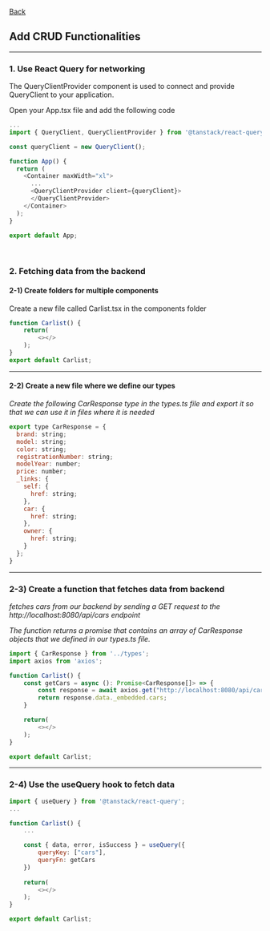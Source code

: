 [Back](README.md)

## Add CRUD Functionalities

<hr>


### 1. Use React Query for networking

The QueryClientProvider component is used to connect and provide QueryClient to your application.

Open your App.tsx file and add the following code
```javascript
...
import { QueryClient, QueryClientProvider } from '@tanstack/react-query';

const queryClient = new QueryClient();

function App() {
  return (
    <Container maxWidth="xl">
      ...
      <QueryClientProvider client={queryClient}>
      </QueryClientProvider>
    </Container>
  );
}

export default App;
```

&nbsp;

### 2. Fetching data from the backend

#### 2-1) Create folders for multiple components

Create a new file called Carlist.tsx in the components folder
```javascript
function Carlist() {
    return(
        <></>
    );
}
export default Carlist;
```

<hr>

#### 2-2) Create a new file where we define our types

_Create the following CarResponse type in the types.ts file and export it so that we can use it in files where it is needed_
```javascript
export type CarResponse = {
  brand: string;
  model: string;
  color: string;
  registrationNumber: string;
  modelYear: number;
  price: number;
  _links: {
    self: {
      href: string;
    },
    car: {
      href: string;
    },
    owner: {
      href: string;
    }
  };
}
```

<hr>

### 2-3) Create a function that fetches data from backend

_fetches cars from our backend by sending a GET request to the http://localhost:8080/api/cars endpoint_

_The function returns a promise that contains an array of CarResponse objects that we defined in our types.ts file._

```javascript
import { CarResponse } from '../types';
import axios from 'axios';

function Carlist() {
    const getCars = async (): Promise<CarResponse[]> => {
        const response = await axios.get("http://localhost:8080/api/cars");
        return response.data._embedded.cars;
    }

    return(
        <></>
    );
}

export default Carlist;
```

<hr>

### 2-4) Use the useQuery hook to fetch data

```javascript
import { useQuery } from '@tanstack/react-query';
...

function Carlist() {
    ...

    const { data, error, isSuccess } = useQuery({
        queryKey: ["cars"], 
        queryFn: getCars
    })
    
    return(
        <></>
    );
}

export default Carlist;
```

